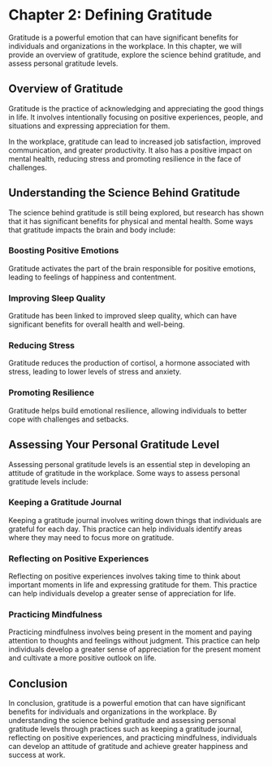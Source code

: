 Chapter 2: Defining Gratitude
=============================

Gratitude is a powerful emotion that can have significant benefits for individuals and organizations in the workplace. In this chapter, we will provide an overview of gratitude, explore the science behind gratitude, and assess personal gratitude levels.

Overview of Gratitude
---------------------

Gratitude is the practice of acknowledging and appreciating the good things in life. It involves intentionally focusing on positive experiences, people, and situations and expressing appreciation for them.

In the workplace, gratitude can lead to increased job satisfaction, improved communication, and greater productivity. It also has a positive impact on mental health, reducing stress and promoting resilience in the face of challenges.

Understanding the Science Behind Gratitude
------------------------------------------

The science behind gratitude is still being explored, but research has shown that it has significant benefits for physical and mental health. Some ways that gratitude impacts the brain and body include:

### Boosting Positive Emotions

Gratitude activates the part of the brain responsible for positive emotions, leading to feelings of happiness and contentment.

### Improving Sleep Quality

Gratitude has been linked to improved sleep quality, which can have significant benefits for overall health and well-being.

### Reducing Stress

Gratitude reduces the production of cortisol, a hormone associated with stress, leading to lower levels of stress and anxiety.

### Promoting Resilience

Gratitude helps build emotional resilience, allowing individuals to better cope with challenges and setbacks.

Assessing Your Personal Gratitude Level
---------------------------------------

Assessing personal gratitude levels is an essential step in developing an attitude of gratitude in the workplace. Some ways to assess personal gratitude levels include:

### Keeping a Gratitude Journal

Keeping a gratitude journal involves writing down things that individuals are grateful for each day. This practice can help individuals identify areas where they may need to focus more on gratitude.

### Reflecting on Positive Experiences

Reflecting on positive experiences involves taking time to think about important moments in life and expressing gratitude for them. This practice can help individuals develop a greater sense of appreciation for life.

### Practicing Mindfulness

Practicing mindfulness involves being present in the moment and paying attention to thoughts and feelings without judgment. This practice can help individuals develop a greater sense of appreciation for the present moment and cultivate a more positive outlook on life.

Conclusion
----------

In conclusion, gratitude is a powerful emotion that can have significant benefits for individuals and organizations in the workplace. By understanding the science behind gratitude and assessing personal gratitude levels through practices such as keeping a gratitude journal, reflecting on positive experiences, and practicing mindfulness, individuals can develop an attitude of gratitude and achieve greater happiness and success at work.
